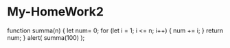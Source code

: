 # My-HomeWork2
function summa(n) {
    let  num= 0;
    for (let i = 1; i <= n; i++) {
      num += i;
    }
    return num;
  }
  alert( summa(100) );
